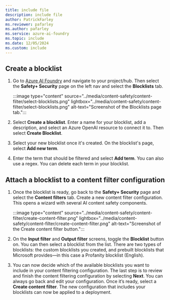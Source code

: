 ```yaml
---
title: include file
description: include file
author: PatrickFarley
ms.reviewer: pafarley
ms.author: pafarley
ms.service: azure-ai-foundry
ms.topic: include
ms.date: 12/05/2024
ms.custom: include
---
```



## Create a blocklist

1. Go to [Azure AI Foundry](https://ai.azure.com/) and navigate to your project/hub. Then select the **Safety+ Security** page on the left nav and select the **Blocklists** tab.

    :::image type="content" source="../media/content-safety/content-filter/select-blocklists.png" lightbox="../media/content-safety/content-filter/select-blocklists.png" alt-text="Screenshot of the Blocklists page tab.":::

2. Select **Create a blocklist**. Enter a name for your blocklist, add a description, and select an Azure OpenAI resource to connect it to. Then select **Create Blocklist**.

3. Select your new blocklist once it's created. On the blocklist's page, select **Add new term**.

4. Enter the term that should be filtered and select **Add term**. You can also use a regex. You can delete each term in your blocklist.

## Attach a blocklist to a content filter configuration

1. Once the blocklist is ready, go back to the **Safety+ Security** page and select the **Content filters** tab. Create a new content filter configuration. This opens a wizard with several AI content safety components.

    :::image type="content" source="../media/content-safety/content-filter/create-content-filter.png" lightbox="../media/content-safety/content-filter/create-content-filter.png" alt-text="Screenshot of the Create content filter button.":::

2. On the **Input filter** and **Output filter** screens, toggle the **Blocklist** button on. You can then select a blocklist from the list. 
    There are two types of blocklists: the custom blocklists you created, and prebuilt blocklists that Microsoft provides&mdash;in this case a Profanity blocklist (English).

3. You can now decide which of the available blocklists you want to include in your content filtering configuration. The last step is to review and finish the content filtering configuration by selecting **Next**. You can always go back and edit your configuration. Once it’s ready, select a **Create content filter**. The new configuration that includes your blocklists can now be applied to a deployment.